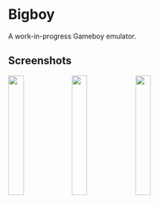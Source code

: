 # Bigboy
A work-in-progress Gameboy emulator.

## Screenshots
<img src="https://dandigit.com/assets/img/pokemon-1.png" width="25%" height="25%"/>
<img src="https://dandigit.com/assets/img/pokemon-2.png" width="25%" height="25%"/>
<img src="https://dandigit.com/assets/img/pokemon-3.jpeg" width="25%" height="25%"/>
